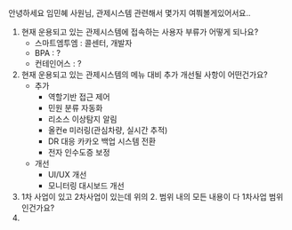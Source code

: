 안녕하세요 임민혜 사원님, 관제시스템 관련해서 몇가지 여쭤볼게있어서요..

1. 현재 운용되고 있는 관제시스템에 접속하는 사용자 부류가 어떻게 되나요?
	- 스마트엠투엠 : 콜센터, 개발자
	- BPA : ?
	- 컨테인어스 : ?
2. 현재 운용되고 있는 관제시스템의 메뉴 대비 추가 개선될 사항이 어떤건가요?
	- 추가
		- 역할기반 접근 제어
		- 민원 분류 자동화
		- 리소스 이상탐지 알림
		- 올컨e 미러링(관심차량, 실시간 추적)
		- DR 대응 카카오 백업 시스템 전환
		- 전자 인수도증 보정
	- 개선
		- UI/UX 개선
		- 모니터링 대시보드 개선
3. 1차 사업이 있고 2차사업이 있는데 위의 2. 범위 내의 모든 내용이 다 1차사업 범위인건가요?
4. 